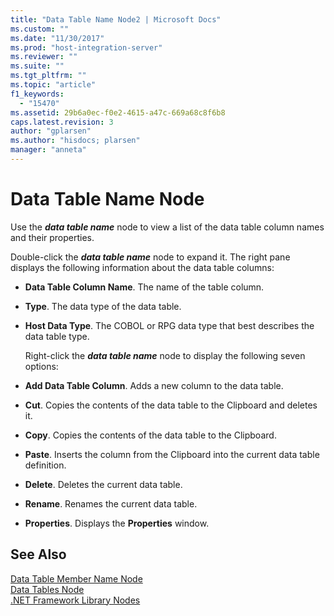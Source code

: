 ```yaml
---
title: "Data Table Name Node2 | Microsoft Docs"
ms.custom: ""
ms.date: "11/30/2017"
ms.prod: "host-integration-server"
ms.reviewer: ""
ms.suite: ""
ms.tgt_pltfrm: ""
ms.topic: "article"
f1_keywords: 
  - "15470"
ms.assetid: 29b6a0ec-f0e2-4615-a47c-669a68c8f6b8
caps.latest.revision: 3
author: "gplarsen"
ms.author: "hisdocs; plarsen"
manager: "anneta"
---
```

# Data Table Name Node
Use the ***data table name*** node to view a list of the data table column names and their properties.  
  
 Double-click the ***data table name*** node to expand it. The right pane displays the following information about the data table columns:  
  
- **Data Table Column Name**. The name of the table column.  
  
- **Type**. The data type of the data table.  
  
- **Host Data Type**. The COBOL or RPG data type that best describes the data table type.  
  
  Right-click the ***data table name*** node to display the following seven options:  
  
- **Add Data Table Column**. Adds a new column to the data table.  
  
- **Cut**. Copies the contents of the data table to the Clipboard and deletes it.  
  
- **Copy**. Copies the contents of the data table to the Clipboard.  
  
- **Paste**. Inserts the column from the Clipboard into the current data table definition.  
  
- **Delete**. Deletes the current data table.  
  
- **Rename**. Renames the current data table.  
  
- **Properties**. Displays the **Properties** window.  
  
## See Also  
 [Data Table Member Name Node](../core/data-table-member-name-node1.md)   
 [Data Tables Node](../core/data-tables-node2.md)   
 [.NET Framework Library Nodes](../core/net-framework-library-nodes2.md)